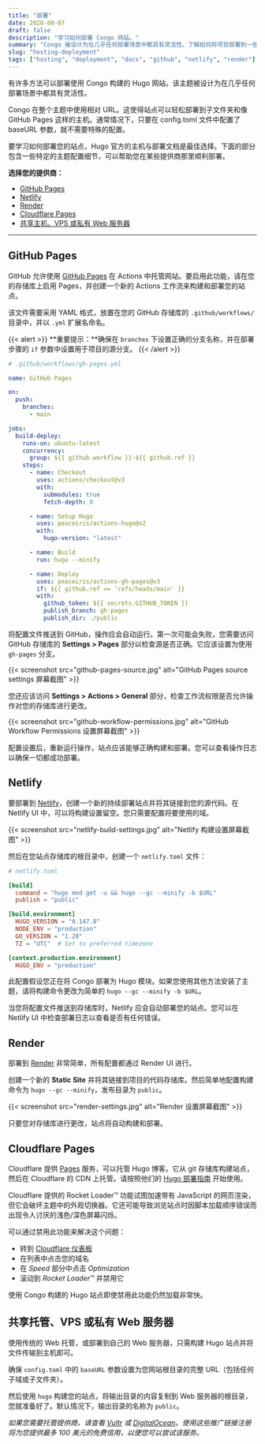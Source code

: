 ```yaml
---
title: "部署"
date: 2020-08-07
draft: false
description: "学习如何部署 Congo 网站。"
summary: "Congo 被设计为在几乎任何部署场景中都具有灵活性。了解如何将项目部署到一些常见的主机平台。"
slug: "hosting-deployment"
tags: ["hosting", "deployment", "docs", "github", "netlify", "render"]
---
```


有许多方法可以部署使用 Congo 构建的 Hugo 网站。该主题被设计为在几乎任何部署场景中都具有灵活性。

Congo 在整个主题中使用相对 URL。这使得站点可以轻松部署到子文件夹和像 GitHub Pages 这样的主机。通常情况下，只要在 config.toml 文件中配置了 baseURL 参数，就不需要特殊的配置。

要学习如何部署您的站点，Hugo 官方的主机与部署文档是最佳选择。下面的部分包含一些特定的主题配置细节，可以帮助您在某些提供商那里顺利部署。

**选择您的提供商：**

- [GitHub Pages](#github-pages)
- [Netlify](#netlify)
- [Render](#render)
- [Cloudflare Pages](#cloudflare-pages)
- [共享主机、VPS 或私有 Web 服务器](#shared-hosting-vps-or-private-web-server)

---

## GitHub Pages

GitHub 允许使用 [GitHub Pages](https://docs.github.com/en/pages/getting-started-with-github-pages/about-github-pages) 在 Actions 中托管网站。要启用此功能，请在您的存储库上启用 Pages，并创建一个新的 Actions 工作流来构建和部署您的站点。

该文件需要采用 YAML 格式，放置在您的 GitHub 存储库的 `.github/workflows/` 目录中，并以 `.yml` 扩展名命名。

{{< alert >}}
**重要提示：**确保在 `branches` 下设置正确的分支名称，并在部署步骤的 `if` 参数中设置用于项目的源分支。
{{< /alert >}}

```yaml
# .github/workflows/gh-pages.yml

name: GitHub Pages

on:
  push:
    branches:
      - main

jobs:
  build-deploy:
    runs-on: ubuntu-latest
    concurrency:
      group: ${{ github.workflow }}-${{ github.ref }}
    steps:
      - name: Checkout
        uses: actions/checkout@v3
        with:
          submodules: true
          fetch-depth: 0

      - name: Setup Hugo
        uses: peaceiris/actions-hugo@v2
        with:
          hugo-version: "latest"

      - name: Build
        run: hugo --minify

      - name: Deploy
        uses: peaceiris/actions-gh-pages@v3
        if: ${{ github.ref == 'refs/heads/main' }}
        with:
          github_token: ${{ secrets.GITHUB_TOKEN }}
          publish_branch: gh-pages
          publish_dir: ./public
```

将配置文件推送到 GitHub，操作应会自动运行。第一次可能会失败，您需要访问 GitHub 存储库的 **Settings > Pages** 部分以检查源是否正确。它应该设置为使用 `gh-pages` 分支。

{{< screenshot src="github-pages-source.jpg" alt="GitHub Pages source settings 屏幕截图" >}}

您还应该访问 **Settings > Actions > General** 部分，检查工作流权限是否允许操作对您的存储库进行更改。

{{< screenshot src="github-workflow-permissions.jpg" alt="GitHub Workflow Permissions 设置屏幕截图" >}}

配置设置后，重新运行操作，站点应该能够正确构建和部署。您可以查看操作日志以确保一切都成功部署。

## Netlify

要部署到 [Netlify](https://www.netlify.com)，创建一个新的持续部署站点并将其链接到您的源代码。在 Netlify UI 中，可以将构建设置留空。您只需要配置将要使用的域。

{{< screenshot src="netlify-build-settings.jpg" alt="Netlify 构建设置屏幕截图" >}}

然后在您站点存储库的根目录中，创建一个 `netlify.toml` 文件：

```toml
# netlify.toml

[build]
  command = "hugo mod get -u && hugo --gc --minify -b $URL"
  publish = "public"

[build.environment]
  HUGO_VERSION = "0.147.8"
  NODE_ENV = "production"
  GO_VERSION = "1.20"
  TZ = "UTC"  # Set to preferred timezone

[context.production.environment]
  HUGO_ENV = "production"
```

此配置假设您正在将 Congo 部署为 Hugo 模块。如果您使用其他方法安装了主题，请将构建命令更改为简单的 `hugo --gc --minify -b $URL`。

当您将配置文件推送到存储库时，Netlify 应会自动部署您的站点。您可以在 Netlify UI 中检查部署日志以查看是否有任何错误。

## Render

部署到 [Render](https://render.com) 非常简单，所有配置都通过 Render UI 进行。

创建一个新的 **Static Site** 并将其链接到项目的代码存储库。然后简单地配置构建命令为 `hugo --gc --minify`，发布目录为 `public`。

{{< screenshot src="render-settings.jpg" alt="Render 设置屏幕截图" >}}

只要您对存储库进行更改，站点将自动构建和部署。

## Cloudflare Pages

Cloudflare 提供 [Pages](https://pages.cloudflare.com/) 服务，可以托管 Hugo 博客。它从 git 存储库构建站点，然后在 Cloudflare 的 CDN 上托管。请按照他们的 [Hugo 部署指南](https://developers.cloudflare.com/pages/framework-guides/deploy-a-hugo-site) 开始使用。

Cloudflare 提供的 Rocket Loader™ 功能试图加速带有 JavaScript 的网页渲染，但它会破坏主题中的外观切换器。它还可能导致浏览站点时因脚本加载顺序错误而出现令人讨厌的浅色/深色屏幕闪烁。

可以通过禁用此功能来解决这个问题：

- 转到 [Cloudflare 仪表板](https://dash.cloudflare.com)
- 在列表中点击您的域名
- 在 _Speed_ 部分中点击 _Optimization_
- 滚动到 _Rocket Loader™_ 并禁用它

使用 Congo 构建的 Hugo 站点即使禁用此功能仍然加载非常快。

## 共享托管、VPS 或私有 Web 服务器

使用传统的 Web 托管，或部署到自己的 Web 服务器，只需构建 Hugo 站点并将文件传输到主机即可。

确保 `config.toml` 中的 `baseURL` 参数设置为您网站根目录的完整 URL（包括任何子域或子文件夹）。

然后使用 `hugo` 构建您的站点，将输出目录的内容复制到 Web 服务器的根目录，您就准备好了。默认情况下，输出目录的名称为 `public`。

_如果您需要托管提供商，请查看 [Vultr](https://www.vultr.com/?ref=8957394-8H) 或 [DigitalOcean](https://m.do.co/c/36841235e565)。使用这些推广链接注册将为您提供最多 100 美元的免费信用，以便您可以尝试该服务。_

